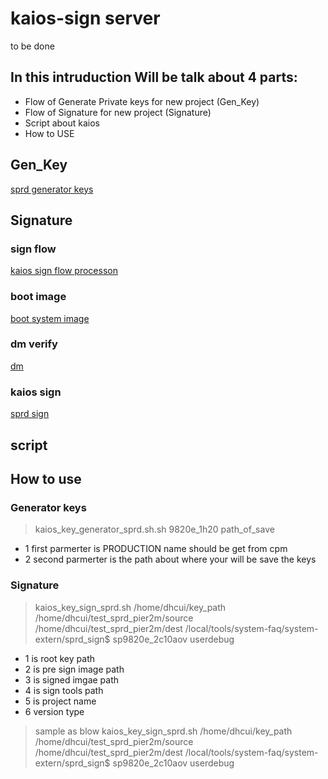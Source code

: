 # kaios-sign server 
to be done

## In this intruduction Will be talk about 4 parts:
*  Flow of Generate Private keys for new project (Gen_Key)
*  Flow of Signature for new project (Signature)
*  Script about kaios
*  How to USE

## Gen_Key

[sprd generator keys](https://www.processon.com/mindmap/5ee6df9c6376891e81cb74f3)


## Signature

### sign flow
[kaios sign flow processon](https://www.processon.com/mindmap/5eba0687e401fd16f42e9c22)

### boot image
[boot system image](https://www.processon.com/apps/5e7b1a46e4b01518203cc98a)

### dm verify
[dm](https://www.processon.com/apps/5e79c847e4b092510f713b56)

### kaios sign
[sprd sign](https://www.processon.com/mindmap/5ea67da8f346fb177b998efc)

## script

## How to use

### Generator keys


>  kaios_key_generator_sprd.sh.sh 9820e_1h20 path_of_save

* 1 first parmerter is PRODUCTION name should be get from cpm 
* 2 second parmerter is the path about where your will be save the keys


### Signature
>  kaios_key_sign_sprd.sh /home/dhcui/key_path /home/dhcui/test_sprd_pier2m/source /home/dhcui/test_sprd_pier2m/dest /local/tools/system-faq/system-extern/sprd_sign$ sp9820e_2c10aov userdebug


* 1  is root key path
* 2  is pre sign image path
* 3  is signed imgae path
* 4  is sign tools path 
* 5  is project name
* 6  version type


>  sample as blow 
>  kaios_key_sign_sprd.sh /home/dhcui/key_path /home/dhcui/test_sprd_pier2m/source /home/dhcui/test_sprd_pier2m/dest /local/tools/system-faq/system-extern/sprd_sign$ sp9820e_2c10aov userdebug
